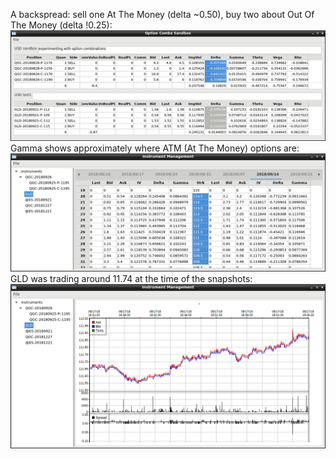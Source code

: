 A backspread:  sell one At The Money (delta ~0.50), buy two about Out Of The Money (delta !0.25):
![QGC and GLD Backspread with credit](/notes/pictures/QGC_GLD_backspread_2018-08-17_12-47-23.png)
Gamma shows approximately where ATM (At The Money) options are:
![GLD option chain with live greeks](/notes/pictures/gld_option_chain_2018-08-17_12-46-29.png)
GLD was trading around 11.74 at the time of the snapshots:
![GLD CHART](/notes/pictures/GLD_2018-08-17_13-06-10.png)
